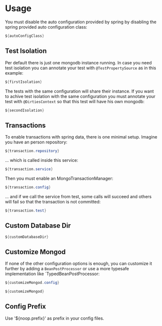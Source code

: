 # Usage

You must disable the auto configuration provided by spring by disabling the spring provided
auto configuration class:

```java
${autoConfigClass}
```

## Test Isolation

Per default there is just one mongodb instance running. In case you need test isolation you can annotate your test
with `@TestPropertySource` as in this example:

```java
${firstIsolation}
```

The tests with the same configuration will share their instance. If you want to achive test isolation with the same
configuration you must annotate your test with `@DirtiesContext` so that this test will have his own mongodb:

```java
${secondIsolation}
```

## Transactions

To enable transactions with spring data, there is one minimal setup. Imagine you have an person repository:                 

```java
${transaction.repository}
```

... which is called inside this service:

```java
${transaction.service}
```

Then you must enable an MongoTransactionManager:

```java
${transaction.config}
```

... and if we call the service from test, some calls will succeed and others will fail so that
the transaction is not committed:

```java
${transaction.test}
```

## Custom Database Dir

```java
${customDatabaseDir}
```

## Customize Mongod

If none of the other configuration options is enough, you can customize it further by adding a `BeanPostProcessor` or
use a more typesafe implementation like `TypedBeanPostProcessor:

```java
${customizeMongod.config}
```

```java
${customizeMongod}
```

## Config Prefix

Use '${noop.prefix}' as prefix in your config files.